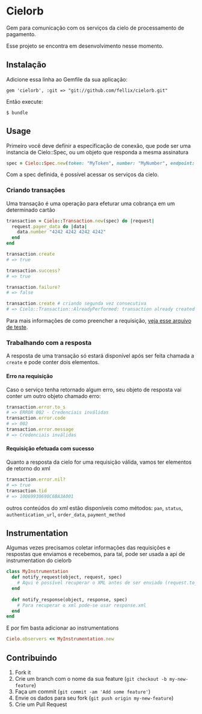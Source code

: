 # Cielorb

Gem para comunicação com os serviços da cielo de processamento de pagamento.

Esse projeto se encontra em desenvolvimento nesse momento.

## Instalação

Adicione essa linha ao Gemfile da sua aplicação:

    gem 'cielorb', :git => "git://github.com/fellix/cielorb.git"

Então execute:

    $ bundle

## Usage

Primeiro você deve definir a especificação de conexão, que pode ser uma instancia de Cielo::Spec,
ou um objeto que responda a mesma assinatura

```ruby
spec = Cielo::Spec.new(token: "MyToken", number: "MyNumber", endpoint: "URL do serviço a ser enviado os dados")
```

Com a spec definida, é possível acessar os serviços da cielo.

### Criando transações

Uma transação é uma operação para efeturar uma cobrança em um determinado cartão

```ruby
transaction = Cielo::Transaction.new(spec) do |request|
  request.payer_data do |data|
    data.number "4242 4242 4242 4242"
  end
end

transaction.create
# => true

transaction.success?
# => true

transaction.failure?
# => false

transaction.create # criando segunda vez consecutiva
# => Cielo::Transaction::AlreadyPerformed: transaction already created
```

Para mais informações de como preencher a requisição, [veja esse arquivo de teste](https://github.com/fellix/cielorb/blob/master/test/transaction_request_test.rb#L8-L37).

### Trabalhando com a resposta

A resposta de uma transação só estará disponível após ser feita chamada a ``` create ``` e pode conter dois elementos.

#### Erro na requisição

Caso o serviço tenha retornado algum erro, seu objeto de resposta vai conter um outro objeto chamado erro:

```ruby
transaction.error.to_s
# => ERROR 002 - Credenciais inválidas
transaction.error.code
# => 002
transaction.error.message
# => Credenciais inválidas
```

#### Requisição efetuada com sucesso

Quanto a resposta da cielo for uma requisição válida, vamos ter elementos de retorno do xml

``` ruby
transaction.error.nil?
# => true
transaction.tid
# => 10069930690C6BA3A001
```

outros conteúdos do xml estão disponíveis como métodos: ```pan```, ```status```, ```authentication_url```, ```order_data```, ```payment_method```

## Instrumentation

Algumas vezes precisamos coletar informações das requisições e respostas que enviamos e recebemos, para tal, pode ser usada a api de instrumentation do cielorb

``` ruby
class MyInstrumentation
  def notify_request(object, request, spec)
    # Aqui é possível recuperar o XML antes de ser enviado (request.to_xml), por exemplo.
  end
  
  def notify_response(object, response, spec)
    # Para recuperar o xml pode-se usar response.xml
  end
end
```

E por fim basta adicionar ao instrumentations

``` ruby
Cielo.observers << MyInstrumentation.new
```

## Contribuindo

1. Fork it
2. Crie um branch com o nome da sua feature (`git checkout -b my-new-feature`)
3. Faça um commit (`git commit -am 'Add some feature'`)
4. Envie os dados para seu fork (`git push origin my-new-feature`)
5. Crie um Pull Request
